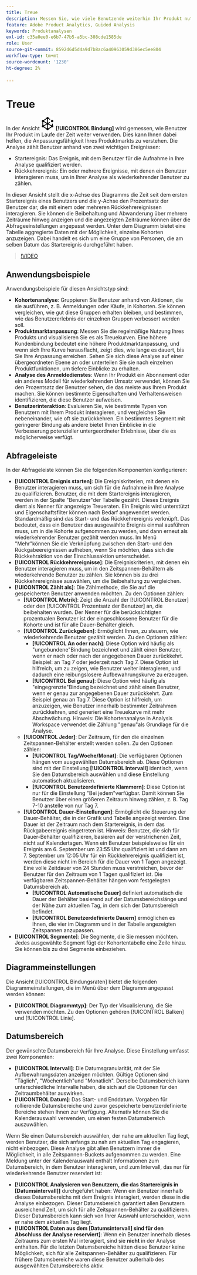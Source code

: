 ```yaml
---
title: Treue
description: Messen Sie, wie viele Benutzende weiterhin Ihr Produkt nutzen.
feature: Adobe Product Analytics, Guided Analysis
keywords: Produktanalysen
exl-id: c35a0ee0-e6b7-47b5-a5bc-308cde1585de
role: User
source-git-commit: 8592d6d5d4a9d7b8ac6a40963059d386ec5ee804
workflow-type: tm+mt
source-wordcount: '1230'
ht-degree: 2%

---
```


# Treue

In der Ansicht ![Bindung](/help/assets/icons/Retention.svg) **[!UICONTROL Bindung]** wird gemessen, wie Benutzer Ihr Produkt im Laufe der Zeit weiter verwenden. Dies kann Ihnen dabei helfen, die Anpassungsfähigkeit Ihres Produktmarkts zu verstehen. Die Analyse zählt Benutzer anhand von zwei wichtigen Ereignissen:

* Startereignis: Das Ereignis, mit dem Benutzer für die Aufnahme in Ihre Analyse qualifiziert werden.
* Rückkehrereignis: Ein oder mehrere Ereignisse, mit denen ein Benutzer interagieren muss, um in Ihrer Analyse als wiederkehrender Benutzer zu zählen.

In dieser Ansicht stellt die x-Achse des Diagramms die Zeit seit dem ersten Startereignis eines Benutzers und die y-Achse den Prozentsatz der Benutzer dar, die mit einem oder mehreren Rückkehrereignissen interagieren. Sie können die Beibehaltung und Abwanderung über mehrere Zeiträume hinweg anzeigen und die angezeigten Zeiträume können über die Abfrageeinstellungen angepasst werden. Unter dem Diagramm bietet eine Tabelle aggregierte Daten mit der Möglichkeit, einzelne Kohorten anzuzeigen. Dabei handelt es sich um eine Gruppe von Personen, die am selben Datum das Startereignis durchgeführt haben.

>[!VIDEO](https://video.tv.adobe.com/v/3430503/?learn=on)

## Anwendungsbeispiele

Anwendungsbeispiele für diesen Ansichtstyp sind:

* **Kohortenanalyse**: Gruppieren Sie Benutzer anhand von Aktionen, die sie ausführen, z. B. Anmeldungen oder Käufe, in Kohorten. Sie können vergleichen, wie gut diese Gruppen erhalten bleiben, und bestimmen, wie das Benutzererlebnis der einzelnen Gruppen verbessert werden soll.
* **Produktmarktanpassung**: Messen Sie die regelmäßige Nutzung Ihres Produkts und visualisieren Sie es als Treuekurven. Eine höhere Kundenbindung bedeutet eine höhere Produktmarktanpassung, und wenn sich Ihre Kurve herausflacht, zeigt dies, wie lange es dauert, bis Sie Ihre Anpassung erreichen. Sehen Sie sich diese Analyse auf einer übergeordneten Ebene an oder unterteilen Sie sie nach einzelnen Produktfunktionen, um tiefere Einblicke zu erhalten.
* **Analyse des Anmeldedienstes**: Wenn Ihr Produkt ein Abonnement oder ein anderes Modell für wiederkehrenden Umsatz verwendet, können Sie den Prozentsatz der Benutzer sehen, die das meiste aus Ihrem Produkt machen. Sie können bestimmte Eigenschaften und Verhaltensweisen identifizieren, die diese Benutzer aufweisen.
* **Benutzerinteraktion**: Evaluieren Sie, wie bestimmte Typen von Benutzern mit Ihrem Produkt interagieren, und vergleichen Sie nebeneinander, wie oft sie zurückkehren. Ein bestimmtes Segment mit geringerer Bindung als andere bietet Ihnen Einblicke in die Verbesserung potenzieller untergeordneter Erlebnisse, über die es möglicherweise verfügt.

## Abfrageleiste

In der Abfrageleiste können Sie die folgenden Komponenten konfigurieren:

* **[!UICONTROL Ereignis starten]**: Die Ereigniskriterien, mit denen ein Benutzer interagieren muss, um sich für die Aufnahme in Ihre Analyse zu qualifizieren. Benutzer, die mit dem Startereignis interagieren, werden in der Spalte &quot;Benutzer&quot;der Tabelle gezählt. Dieses Ereignis dient als Nenner für angezeigte Treueraten. Ein Ereignis wird unterstützt und Eigenschaftsfilter können nach Bedarf angewendet werden. Standardmäßig sind das Start- und das Rückkehrereignis verknüpft. Das bedeutet, dass ein Benutzer das ausgewählte Ereignis einmal ausführen muss, um in die Kohorte aufgenommen zu werden, und dann erneut als wiederkehrender Benutzer gezählt werden muss. Im Menü &quot;Mehr&quot;können Sie die Verknüpfung zwischen den Start- und den Rückgabeereignissen aufheben, wenn Sie möchten, dass sich die Rückkehraktion von der Einschlussaktion unterscheidet.
* **[!UICONTROL Rückkehrereignisse]**: Die Ereigniskriterien, mit denen ein Benutzer interagieren muss, um in den Zeitspannen-Behältern als wiederkehrende Benutzer zu zählen. Sie können bis zu drei Rückkehrereignisse auswählen, um die Beibehaltung zu vergleichen.
* **[!UICONTROL Zählt als]**: Die Zählmethode, die Sie auf die gespeicherten Benutzer anwenden möchten. Zu den Optionen zählen: 
   * **[!UICONTROL Metrik]**: Zeigt die Anzahl der [!UICONTROL Benutzer] oder den [!UICONTROL Prozentsatz der Benutzer] an, die beibehalten wurden. Der Nenner für die berücksichtigten prozentualen Benutzer ist der eingeschlossene Benutzer für die Kohorte und ist für alle Dauer-Behälter gleich.
   * **[!UICONTROL Zurückgeben]**: Ermöglicht Ihnen, zu steuern, wie wiederkehrende Benutzer gezählt werden. Zu den Optionen zählen: 
      * **[!UICONTROL An oder nach]**: Diese Option wird häufig als &quot;ungebundene&quot;Bindung bezeichnet und zählt einen Benutzer, wenn er nach oder nach der angegebenen Dauer zurückkehrt. Beispiel: an Tag 7 oder jederzeit nach Tag 7. Diese Option ist hilfreich, um zu zeigen, wie Benutzer weiter interagieren, und dadurch eine reibungslosere Aufbewahrungskurve zu erzeugen.
      * **[!UICONTROL Bei genau]**: Diese Option wird häufig als &quot;eingegrenzte&quot;Bindung bezeichnet und zählt einen Benutzer, wenn er genau zur angegebenen Dauer zurückkehrt. Zum Beispiel genau an Tag 7. Diese Option ist hilfreich, um anzuzeigen, wie Benutzer innerhalb bestimmter Zeitrahmen zurückkehren, und generiert eine Treuekurve mit mehr Abschwächung. Hinweis: Die Kohortenanalyse in Analysis Workspace verwendet die Zählung &quot;genau&quot;als Grundlage für die Analyse.
   * **[!UICONTROL Jeder]**: Der Zeitraum, für den die einzelnen Zeitspannen-Behälter erstellt werden sollen. Zu den Optionen zählen: 
      * **[!UICONTROL Tag/Woche/Monat]**: Die verfügbaren Optionen hängen vom ausgewählten Datumsbereich ab. Diese Optionen sind mit der Einstellung **[!UICONTROL Intervall]** identisch, wenn Sie den Datumsbereich auswählen und diese Einstellung automatisch aktualisieren.
      * **[!UICONTROL Benutzerdefinierte Klammern]**: Diese Option ist nur für die Einstellung &quot;Bei jedem&quot;verfügbar. Damit können Sie Benutzer über einen größeren Zeitraum hinweg zählen, z. B. Tag 7-10 anstelle von nur Tag 7.
   * **[!UICONTROL Dauer-Einstellungen]**: Ermöglicht die Steuerung der Dauer-Behälter, die in der Grafik und Tabelle angezeigt werden. Eine Dauer ist der Zeitraum nach dem Startereignis, in dem das Rückgabeereignis eingetreten ist. Hinweis: Benutzer, die sich für Dauer-Behälter qualifizieren, basieren auf der verstrichenen Zeit, nicht auf Kalendertagen. Wenn ein Benutzer beispielsweise für ein Ereignis am 6. September um 23:55 Uhr qualifiziert ist und dann am 7. September um 12:05 Uhr für ein Rückkehrereignis qualifiziert ist, werden diese nicht im Bereich für die Dauer von 1 Tagen angezeigt. Eine volle Zeitdauer von 24 Stunden muss verstreichen, bevor der Benutzer für den Zeitraum von 1 Tagen qualifiziert ist. Die verfügbaren Zeitspannen-Behälter hängen vom festgelegten Datumsbereich ab.
      * **[!UICONTROL Automatische Dauer]** definiert automatisch die Dauer der Behälter basierend auf der Datumsbereichslänge und der Nähe zum aktuellen Tag, in dem sich der Datumsbereich befindet.
      * **[!UICONTROL Benutzerdefinierte Dauern]** ermöglichen es Ihnen, die vier im Diagramm und in der Tabelle angezeigten Zeitspannen anzupassen.
* **[!UICONTROL Segmente]**: Die Segmente, die Sie messen möchten. Jedes ausgewählte Segment fügt der Kohortentabelle eine Zeile hinzu. Sie können bis zu drei Segmente einbeziehen.

## Diagrammeinstellungen

Die Ansicht [!UICONTROL Bindungsraten] bietet die folgenden Diagrammeinstellungen, die im Menü über dem Diagramm angepasst werden können:

* **[!UICONTROL Diagrammtyp]**: Der Typ der Visualisierung, die Sie verwenden möchten. Zu den Optionen gehören [!UICONTROL Balken] und [!UICONTROL Linie].

## Datumsbereich

Der gewünschte Datumsbereich für Ihre Analyse. Diese Einstellung umfasst zwei Komponenten:

* **[!UICONTROL Intervall]**: Die Datumsgranularität, mit der Sie Aufbewahrungsdaten anzeigen möchten. Gültige Optionen sind &quot;Täglich&quot;, &quot;Wöchentlich&quot;und &quot;Monatlich&quot;. Derselbe Datumsbereich kann unterschiedliche Intervalle haben, die sich auf die Optionen für den Zeitraumbehälter auswirken.
* **[!UICONTROL Datum]**: Das Start- und Enddatum. Vorgaben für rollierende Datumsbereiche und zuvor gespeicherte benutzerdefinierte Bereiche stehen Ihnen zur Verfügung. Alternativ können Sie die Kalenderauswahl verwenden, um einen festen Datumsbereich auszuwählen.

Wenn Sie einen Datumsbereich auswählen, der nahe am aktuellen Tag liegt, werden Benutzer, die sich anfangs zu nah am aktuellen Tag engagieren, nicht einbezogen. Diese Analyse gibt allen Benutzern immer die Möglichkeit, in alle Zeitspannen-Buckets aufgenommen zu werden. Eine Meldung unter der Kalenderauswahl enthält Informationen zum Datumsbereich, in dem Benutzer interagieren, und zum Intervall, das nur für wiederkehrende Benutzer reserviert ist:

* **[!UICONTROL Analysieren von Benutzern, die das Startereignis in [Datumsintervall]]** durchgeführt haben: Wenn ein Benutzer innerhalb dieses Datumsbereichs mit dem Ereignis interagiert, werden diese in die Analyse einbezogen. Dieser Datumsbereich garantiert allen Benutzern ausreichend Zeit, um sich für alle Zeitspannen-Behälter zu qualifizieren. Dieser Datumsbereich kann sich von Ihrer Auswahl unterscheiden, wenn er nahe dem aktuellen Tag liegt.
* **[!UICONTROL Daten aus dem [Datumsintervall] sind für den Abschluss der Analyse reserviert]**: Wenn ein Benutzer innerhalb dieses Zeitraums zum ersten Mal interagiert, sind sie **nicht** in der Analyse enthalten. Für die letzten Datumsbereiche hätten diese Benutzer keine Möglichkeit, sich für alle Zeitspannen-Behälter zu qualifizieren. Für frühere Datumsbereiche waren diese Benutzer außerhalb des ausgewählten Datumsbereichs aktiv.
